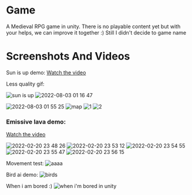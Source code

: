 # Game
A Medieval RPG game in unity. There is no playable content yet but with your helps, we can improve it together :)
Still I didn't decide to game name

# Screenshots And Videos


Sun is up demo:
[Watch the video](https://user-images.githubusercontent.com/51961772/183011992-a7d43117-e49a-4751-907f-eb117963f02a.mp4)




Less quality gif: 

![sun is up](https://user-images.githubusercontent.com/51961772/183015979-3e6f4a67-3f17-40d3-a9f7-54b42e622614.gif)
![2022-08-03 01 16 47](https://user-images.githubusercontent.com/51961772/183012173-98a36f38-e05c-4f79-a232-c9a1d88ac7f8.png)

![2022-08-03 01 55 25](https://user-images.githubusercontent.com/51961772/183012099-bc3b8cf9-5ca3-468d-93a9-68f6fd2a7b71.png)
![map](https://user-images.githubusercontent.com/51961772/183012103-6d01bb8e-afd4-48a4-8e11-edafd7e45416.png)
![1](https://user-images.githubusercontent.com/51961772/183012105-841cd03e-af7d-492d-b51b-d959a2e0196b.png)
![2](https://user-images.githubusercontent.com/51961772/183012113-d5763bef-7938-4455-9fde-248597396615.png)
### Emissive lava demo: 
[Watch the video](https://user-images.githubusercontent.com/51961772/183013963-bded31f9-115a-4e1c-9d4a-56ac2c7c766c.mp4)



![2022-02-20 23 48 26](https://user-images.githubusercontent.com/51961772/183012118-8caa9319-79a0-460b-8a3d-3c6049551b4c.png)
![2022-02-20 23 53 12](https://user-images.githubusercontent.com/51961772/183012123-a951df41-6be0-4de4-824f-84b65cbca4f0.png)
![2022-02-20 23 54 55](https://user-images.githubusercontent.com/51961772/183012131-e373104b-4679-4e18-81e4-ecfba47fdae3.png)
![2022-02-20 23 55 47](https://user-images.githubusercontent.com/51961772/183012136-77839a1e-f1ab-49e3-84ce-3d9011403251.png)
![2022-02-20 23 56 15](https://user-images.githubusercontent.com/51961772/183012140-9d5b2072-ec9d-4132-a565-06df5f877a9b.png)

Movement test:
![aaaa](https://user-images.githubusercontent.com/51961772/183012304-7d8705cc-8565-4c14-b4b0-f0f10ada9c40.gif)

Bird ai demo:
![birds](https://user-images.githubusercontent.com/51961772/183012419-b2256be4-646b-4825-b16e-0cd984559f28.gif)

When i am bored :)
![when i'm bored in unity](https://user-images.githubusercontent.com/51961772/183012686-21333f72-c0cc-4484-aacc-bdc746e0abae.gif)
